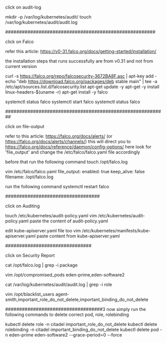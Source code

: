 click on audit-log

mkdir -p /var/log/kubernetes/audit/
touch /var/log/kubernetes/audit/audit.log

######################################################

click on Falco

refer this article: https://v0-31.falco.org/docs/getting-started/installation/

the installation steps that runs successfully are from v0.31 and not from current version

curl -s https://falco.org/repo/falcosecurity-3672BA8F.asc | apt-key add -
echo "deb https://download.falco.org/packages/deb stable main" | tee -a /etc/apt/sources.list.d/falcosecurity.list
apt-get update -y
apt-get -y install linux-headers-$(uname -r)
apt-get install -y falco

systemctl status falco
systemctl start falco
systemctl status falco

##########################################################

click on file-output

refer to this article: https://falco.org/docs/alerts/ (or https://falco.org/docs/alerts/channels/)
this will direct you to https://falco.org/docs/reference/daemon/config-options/
here look for 'file_output' and change the /etc/falco/falco.yaml file accordingly

before that run the following command
touch /opt/falco.log

vim /etc/falco/falco.yaml
file_output:
  enabled: true
  keep_alive: false
  filename: /opt/falco.log

run the following command
systemctl restart falco

##################################

click on Auditing


touch /etc/kubernetes/audit-policy.yaml
vim /etc/kubernetes/audit-policy.yaml
paste the content of audit-policy.yaml

edit kube-apiserver.yaml file too
vim /etc/kubernetes/manifests/kube-apiserver.yaml
paste content from kube-apiserver.yaml

###############################

click on Security Report

cat /opt/falco.log | grep -i package

vim /opt/compromised_pods
eden-prime,eden-software2


cat /var/log/kubernetes/audit/audit.log | grep -i role

vim /opt/blacklist_users
agent-smith,important_role_do_not_delete,important_binding_do_not_delete

###################################3
now simply run the following commands to delete correct pod, role, rolebinding

kubectl delete role -n citadel important_role_do_not_delete
kubectl delete rolebinding -n citadel important_binding_do_not_delete 
kubectl delete pod -n eden-prime eden-software2 --grace-period=0 --force
